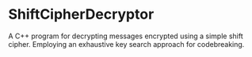 # ShiftCipherDecryptor
A C++ program for decrypting messages encrypted using a simple shift cipher. Employing an exhaustive key search approach for codebreaking.
